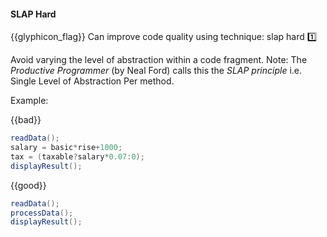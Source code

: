 <div id="title">

#### SLAP Hard

</div>

<span id="prereqs"></span>

<span id="outcomes">{{glyphicon_flag}} Can improve code quality using technique: slap hard  :one:</span>

<div id="body">

Avoid varying the level of <trigger trigger="click" for="modal:slap-abstraction">abstraction</trigger> within a code fragment.
Note: The _Productive Programmer_ (by Neal Ford) calls this the _SLAP principle_ i.e. Single Level of Abstraction Per method.

<tip-box>

Example:

{{bad}}
```java
readData();
salary = basic*rise+1000;
tax = (taxable?salary*0.07:0);
displayResult();
```

{{good}}
```java
readData();
processData();
displayResult();
```

</tip-box>

<modal title="" id="modal:slap-abstraction">
  <include src="../../../../designFundamentals/abstraction/what/unit-inElsewhere-asFlat.md" boilerplate/>
</modal>


</div>

<div id="extras">
</div>